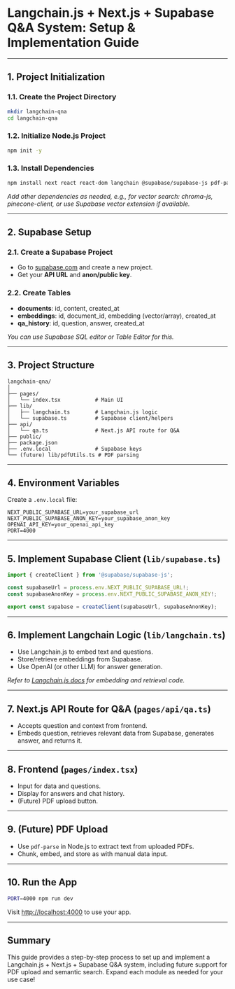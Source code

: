 # Langchain.js + Next.js + Supabase Q&A System: Setup & Implementation Guide

---

## 1. Project Initialization

### 1.1. Create the Project Directory
```bash
mkdir langchain-qna
cd langchain-qna
```

### 1.2. Initialize Node.js Project
```bash
npm init -y
```

### 1.3. Install Dependencies
```bash
npm install next react react-dom langchain @supabase/supabase-js pdf-parse
```
*Add other dependencies as needed, e.g., for vector search: chroma-js, pinecone-client, or use Supabase vector extension if available.*

---

## 2. Supabase Setup

### 2.1. Create a Supabase Project
- Go to [supabase.com](https://supabase.com) and create a new project.
- Get your **API URL** and **anon/public key**.

### 2.2. Create Tables
- **documents**: id, content, created_at
- **embeddings**: id, document_id, embedding (vector/array), created_at
- **qa_history**: id, question, answer, created_at

*You can use Supabase SQL editor or Table Editor for this.*

---

## 3. Project Structure

```
langchain-qna/
│
├── pages/
│   └── index.tsx           # Main UI
├── lib/
│   ├── langchain.ts        # Langchain.js logic
│   └── supabase.ts         # Supabase client/helpers
├── api/
│   └── qa.ts               # Next.js API route for Q&A
├── public/
├── package.json
├── .env.local              # Supabase keys
└── (future) lib/pdfUtils.ts # PDF parsing
```

---

## 4. Environment Variables

Create a `.env.local` file:
```
NEXT_PUBLIC_SUPABASE_URL=your_supabase_url
NEXT_PUBLIC_SUPABASE_ANON_KEY=your_supabase_anon_key
OPENAI_API_KEY=your_openai_api_key
PORT=4000
```

---

## 5. Implement Supabase Client (`lib/supabase.ts`)

```ts
import { createClient } from '@supabase/supabase-js';

const supabaseUrl = process.env.NEXT_PUBLIC_SUPABASE_URL!;
const supabaseAnonKey = process.env.NEXT_PUBLIC_SUPABASE_ANON_KEY!;

export const supabase = createClient(supabaseUrl, supabaseAnonKey);
```

---

## 6. Implement Langchain Logic (`lib/langchain.ts`)
- Use Langchain.js to embed text and questions.
- Store/retrieve embeddings from Supabase.
- Use OpenAI (or other LLM) for answer generation.

*Refer to [Langchain.js docs](https://js.langchain.com/docs/) for embedding and retrieval code.*

---

## 7. Next.js API Route for Q&A (`pages/api/qa.ts`)
- Accepts question and context from frontend.
- Embeds question, retrieves relevant data from Supabase, generates answer, and returns it.

---

## 8. Frontend (`pages/index.tsx`)
- Input for data and questions.
- Display for answers and chat history.
- (Future) PDF upload button.

---

## 9. (Future) PDF Upload
- Use `pdf-parse` in Node.js to extract text from uploaded PDFs.
- Chunk, embed, and store as with manual data input.

---

## 10. Run the App

```bash
PORT=4000 npm run dev
```
Visit [http://localhost:4000](http://localhost:4000) to use your app.

---

## Summary
This guide provides a step-by-step process to set up and implement a Langchain.js + Next.js + Supabase Q&A system, including future support for PDF upload and semantic search. Expand each module as needed for your use case! 